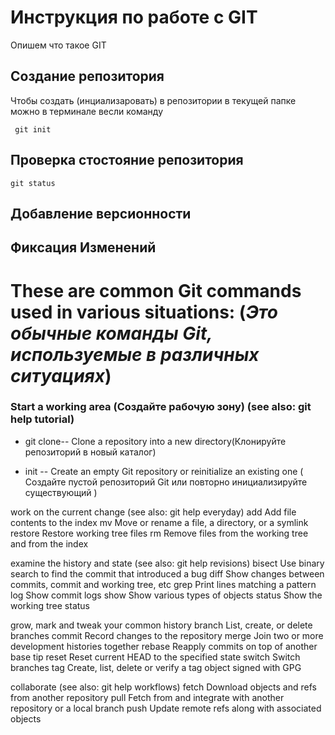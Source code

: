# Инструкция по работе с GIT

Опишем что такое GIT

## Создание репозитория

Чтобы создать (инциализаровать) в репозитории в текущей папке можно в терминале весли команду

     git init

## Проверка стостояние репозитория

    git status

## Добавление версионности 

## Фиксация Изменений

# These are common Git commands used in various situations: (*Это обычные команды Git, используемые в различных ситуациях*)

### Start a working area (Создайте рабочую зону) (see also: git help tutorial)

   * git clone-- Clone a repository into a new directory(Клонируйте репозиторий в новый каталог)

   * init -- Create an empty Git repository or reinitialize an existing one ( Создайте пустой репозиторий Git или повторно инициализируйте существующий )

work on the current change (see also: git help everyday)
   add       Add file contents to the index
   mv        Move or rename a file, a directory, or a symlink
   restore   Restore working tree files
   rm        Remove files from the working tree and from the index

examine the history and state (see also: git help revisions)
   bisect    Use binary search to find the commit that introduced a bug
   diff      Show changes between commits, commit and working tree, etc
   grep      Print lines matching a pattern
   log       Show commit logs
   show      Show various types of objects
   status    Show the working tree status

grow, mark and tweak your common history
   branch    List, create, or delete branches
   commit    Record changes to the repository
   merge     Join two or more development histories together
   rebase    Reapply commits on top of another base tip
   reset     Reset current HEAD to the specified state
   switch    Switch branches
   tag       Create, list, delete or verify a tag object signed with GPG

collaborate (see also: git help workflows)
   fetch     Download objects and refs from another repository
   pull      Fetch from and integrate with another repository or a local branch
   push      Update remote refs along with associated objects
 